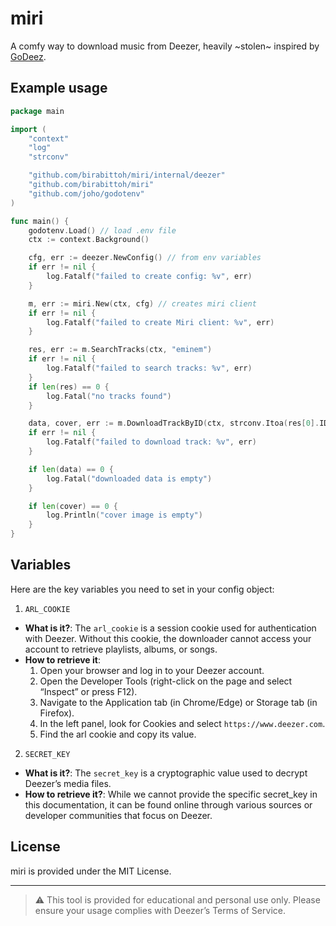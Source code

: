 # miri

A comfy way to download music from Deezer, heavily ~stolen~ inspired by [GoDeez](https://github.com/mathismqn/godeez).

## Example usage
```go
package main

import (
	"context"
	"log"
	"strconv"

	"github.com/birabittoh/miri/internal/deezer"
	"github.com/birabittoh/miri"
	"github.com/joho/godotenv"
)

func main() {
	godotenv.Load() // load .env file
	ctx := context.Background()

	cfg, err := deezer.NewConfig() // from env variables
	if err != nil {
		log.Fatalf("failed to create config: %v", err)
	}

	m, err := miri.New(ctx, cfg) // creates miri client
	if err != nil {
		log.Fatalf("failed to create Miri client: %v", err)
	}

	res, err := m.SearchTracks(ctx, "eminem")
	if err != nil {
		log.Fatalf("failed to search tracks: %v", err)
	}
	if len(res) == 0 {
		log.Fatal("no tracks found")
	}

	data, cover, err := m.DownloadTrackByID(ctx, strconv.Itoa(res[0].ID))
	if err != nil {
		log.Fatalf("failed to download track: %v", err)
	}

	if len(data) == 0 {
		log.Fatal("downloaded data is empty")
	}

	if len(cover) == 0 {
		log.Println("cover image is empty")
	}
}
```

## Variables

Here are the key variables you need to set in your config object:

1. `ARL_COOKIE`
* **What is it?**: The `arl_cookie` is a session cookie used for authentication with Deezer. Without this cookie, the downloader cannot access your account to retrieve playlists, albums, or songs.
* **How to retrieve it**:
	1.	Open your browser and log in to your Deezer account.
	2.	Open the Developer Tools (right-click on the page and select “Inspect” or press F12).
	3.	Navigate to the Application tab (in Chrome/Edge) or Storage tab (in Firefox).
	4.	In the left panel, look for Cookies and select `https://www.deezer.com`.
	5.	Find the arl cookie and copy its value.

2. `SECRET_KEY`
* **What is it?**: The `secret_key` is a cryptographic value used to decrypt Deezer’s media files.
* **How to retrieve it?**: While we cannot provide the specific secret_key in this documentation, it can be found online through various sources or developer communities that focus on Deezer.

## License

miri is provided under the MIT License.

---

> ⚠️ This tool is provided for educational and personal use only. Please ensure your usage complies with Deezer’s Terms of Service.
